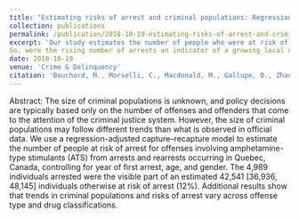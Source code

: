 ```yaml
---
title: "Estimating risks of arrest and criminal populations: Regression adjustments to capture–recapture models"
collection: publications
permalink: /publication/2018-10-19-estimating-risks-of-arrest-and-criminal-populations-cd
excerpt: 'Our study estimates the number of people who were at risk of arrest for possession, selling, and/or other offencses involving amphetamine-type stimulants (ATS) in Quebec, using distributions of arrest and re-arrests from 1999-2009. Our data run through a decade where many argued Canada was a 'key player' in global production and supply of ATS after several large internal seizures. This claim was never substantiated and was perhaps exaggerated, although there was still evidence of a large local supply and demand: (1) large quantities of ATS seized from a small number of labs; (2) few arrests for importation-exportation; and (3) available data on past-month, past-year, and lifetime drug use from general population surveys show consistently high rates of methamphetamine and ecstasy use in Quebec year-after-year compared with what was observed across other Canadian provinces.
So, were the rising number of arrests an indicator of a growing local drug market, or simply the result of changing police priorities during a time where ATS were an issue for local police? Our results show that the rising number of arrests weren't just a police response to perceptions about Canada's role in global ATS production and supply or Quebec's high rates of ATS use, but rather a steady rise in the populations at risk of arrest for possession and/or selling offenses across the study period. Risk of arrest within and across the study period ranged 8-12% and was greater for offences involving methamphetamine (8-12%) than ecstasy (1-3%), risks of arrests that correspond with the harms of these substances.'
date: 2018-10-19
venue: 'Crime & Delinquency'
citation: 'Bouchard, M., Morselli, C., Macdonald, M., Gallupe, O., Zhang, S., & Farabee, D. (2018). &quot;Estimating risks of arrest and criminal populations: Regression adjustments to capture-recapture models&quot; <i>Crime & Delinquency</i>. Online first.'
---
```

Abstract: The size of criminal populations is unknown, and policy decisions are typically based only on the number of offenses and offenders that come to the attention of the criminal justice system. However, the size of criminal populations may follow different trends than what is observed in official data. We use a regression-adjusted capture–recapture model to estimate the number of people at risk of arrest for offenses involving amphetamine-type stimulants (ATS) from arrests and rearrests occurring in Quebec, Canada, controlling for year of first arrest, age, and gender. The 4,989 individuals arrested were the visible part of an estimated 42,541 [36,936, 48,145] individuals otherwise at risk of arrest (12%). Additional results show that trends in criminal populations and risks of arrest vary across offense type and drug classifications.
